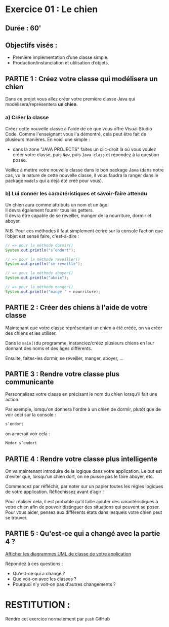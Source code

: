 # Exercice 01 : Le chien
## Durée : 60'
## Objectifs visés :
- Première implémentation d’une classe simple.
- Production/instanciation et utilisation d‘objets.

## PARTIE 1 : Créez votre classe qui modélisera **un chien**
Dans ce projet vous allez créer votre première classe Java qui modélisera/représentera **un chien**.
### a) Créer la classe
Créez cette nouvelle classe à l'aide de ce que vous offre Visual Studio Code. Comme l'enseignant vous l'a démontré, cela peut être fait de plusieurs manières. En voici une simple :
- dans la zone "JAVA PROJECTS" faites un clic-droit là où vous voulez créer votre classe, puis `New`, puis `Java class` et répondez à la question posée.

Veillez à mettre votre nouvelle classe dans le bon package Java (dans notre cas, vu la nature de cette nouvelle classe, il vous faudra la ranger dans le package `models` qui a déjà été créé pour vous).

### b) Lui donner les caractéristiques et savoir-faire attendu
Un chien aura comme attributs un nom et un âge.  
Il devra également fournir tous les getters.  
Il devra être capable de se réveiller, manger de la nourriture, dormir et aboyer.

N.B. Pour ces méthodes il faut simplement écrire sur la console l’action que l’objet est sensé faire, c'est-à-dire :
```Java
// => pour la méthode dormir()
System.out.println("s’endort");

// => pour la méthode reveiller()
System.out.println("se réveille"); 	

// => pour la méthode aboyer()
System.out.println("aboie");

// => pour la méthode manger()
System.out.println("mange " + nourriture);
```
## PARTIE 2 : Créer des chiens à l'aide de votre classe
Maintenant que votre classe représentant un chien a été créée, on va créer des chiens et les utiliser.

Dans le `main()`du programme, instanciez/créez plusieurs chiens en leur donnant des noms et des âges différents.

Ensuite, faites-les dormir, se réveiller, manger, aboyer, ...
## PARTIE 3 : Rendre votre classe plus communicante
Personnalisez votre classe en précisant le nom du chien lorsqu’il fait une action.

Par exemple, lorsqu'on donnera l'ordre à un chien de dormir, plutôt que de voir ceci sur la console :
```Java
s’endort
```
on aimerait voir cela :  
```Java
Médor s’endort
```
## PARTIE 4 : Rendre votre classe plus intelligente
On va maintenant introduire de la logique dans votre application. Le but est d'éviter que, lorsqu'un chien dort, on ne puisse pas le faire aboyer, etc.

Commencez par réfléchir, par noter sur un papier toutes les règles logiques de votre application. Réfléchissez avant d’agir !

Pour réaliser cela, il est probable qu'il faille ajouter des caractéristiques à votre chien afin de pouvoir distinguer des situations qui peuvent se poser. Pour vous aider, pensez aux différents états dans lesquels votre chien peut se trouver.
## PARTIE 5 : Qu'est-ce qui a changé avec la partie 4 ?
[Afficher les diagrammes UML de classe de votre application](README_UML_P5.md)

Répondez à ces questions :
- Qu’est-ce qui a changé ?
- Que voit-on avec les classes ?
- Pourquoi n'y voit-on pas d'autres changements ?


# RESTITUTION :
Rendre cet exercice normalement par `push` GitHub
